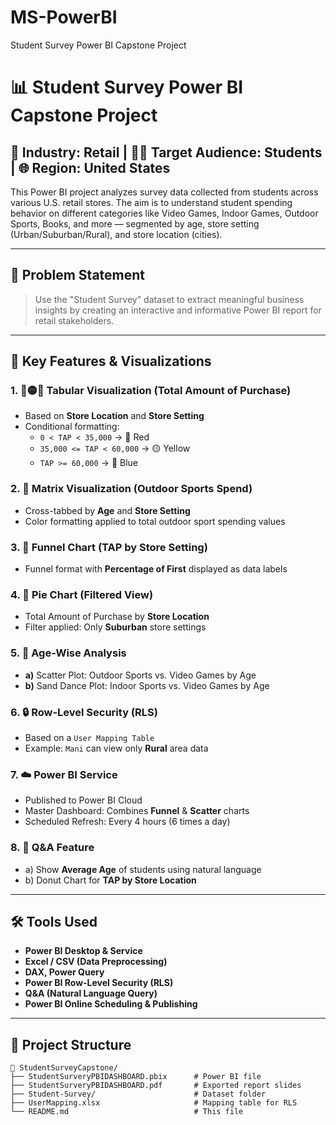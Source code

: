 # MS-PowerBI
Student Survey Power BI Capstone Project

# 📊 Student Survey Power BI Capstone Project

## 🏬 Industry: Retail | 🧑‍🎓 Target Audience: Students | 🌐 Region: United States

This Power BI project analyzes survey data collected from students across various U.S. retail stores. The aim is to understand student spending behavior on different categories like Video Games, Indoor Games, Outdoor Sports, Books, and more — segmented by age, store setting (Urban/Suburban/Rural), and store location (cities).

---

## 📌 Problem Statement

> Use the "Student Survey" dataset to extract meaningful business insights by creating an interactive and informative Power BI report for retail stakeholders.

---

## 🧩 Key Features & Visualizations

### 1. 🔴🟡🔵 Tabular Visualization (Total Amount of Purchase)
- Based on **Store Location** and **Store Setting**
- Conditional formatting:
  - `0 < TAP < 35,000` → 🔴 Red
  - `35,000 <= TAP < 60,000` → 🟡 Yellow
  - `TAP >= 60,000` → 🔵 Blue

### 2. 🧮 Matrix Visualization (Outdoor Sports Spend)
- Cross-tabbed by **Age** and **Store Setting**
- Color formatting applied to total outdoor sport spending values

### 3. 🔻 Funnel Chart (TAP by Store Setting)
- Funnel format with **Percentage of First** displayed as data labels

### 4. 🥧 Pie Chart (Filtered View)
- Total Amount of Purchase by **Store Location**
- Filter applied: Only **Suburban** store settings

### 5. 🧪 Age-Wise Analysis
- **a)** Scatter Plot: Outdoor Sports vs. Video Games by Age
- **b)** Sand Dance Plot: Indoor Sports vs. Video Games by Age

### 6. 🔒 Row-Level Security (RLS)
- Based on a `User Mapping Table`
- Example: `Mani` can view only **Rural** area data

### 7. ☁️ Power BI Service
- Published to Power BI Cloud
- Master Dashboard: Combines **Funnel** & **Scatter** charts
- Scheduled Refresh: Every 4 hours (6 times a day)

### 8. 💬 Q&A Feature
- a) Show **Average Age** of students using natural language
- b) Donut Chart for **TAP by Store Location**

---

## 🛠️ Tools Used

- **Power BI Desktop & Service**
- **Excel / CSV (Data Preprocessing)**
- **DAX, Power Query**
- **Power BI Row-Level Security (RLS)**
- **Q&A (Natural Language Query)**
- **Power BI Online Scheduling & Publishing**

---

## 📂 Project Structure

```plaintext
📁 StudentSurveyCapstone/
├── StudentSurveryPBIDASHBOARD.pbix      # Power BI file
├── StudentSurveryPBIDASHBOARD.pdf       # Exported report slides
├── Student-Survey/                      # Dataset folder
├── UserMapping.xlsx                     # Mapping table for RLS
└── README.md                            # This file

